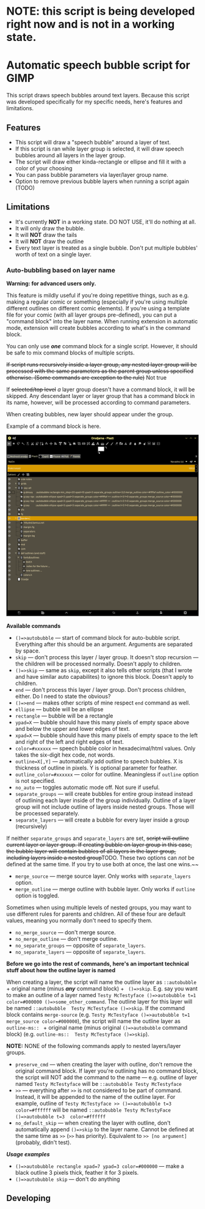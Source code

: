 # NOTE: this script is being developed right now and is not in a working state.

# Automatic speech bubble script for GIMP

This script draws speech bubbles around text layers. Because this script was developed specifically for my specific needs, here's features and limitations. 

## Features

* This script will draw a "speech bubble" around a layer of text.
* If this script is ran while layer group is selected, it will draw speech bubbles around all layers in the layer group. 
* The script will draw either kinda-rectangle or ellipse and fill it with a color of your choosing
* You can pass bubble parameters via layer/layer group name.
* Option to remove previous bubble layers when running a script again (TODO)

## Limitations

* It's currently **NOT** in a working state. DO NOT USE, it'll do nothing at all.
* It will only draw the bubble.
* It will **NOT** draw the tails
* It will **NOT** draw the outline 
* Every text layer is treated as a single bubble. Don't put multiple bubbles' worth of text on a single layer.

### Auto-bubbling based on layer name

**Warning: for advanced users only.**

This feature is mildly useful if you're doing repetitive things, such as e.g. making a regular comic or something (especially if you're using multiple different outlines on different comic elements). If you're using a template file for your comic (with all layer groups pre-defined), you can put a "command block" into the layer name. When running extension in automatic mode, extension will create bubbles according to what's in the command block.

You can only use ***one*** command block for a single script. However, it should be safe to mix command blocks of multiple scripts.

~~If script runs recursively inside a layer group, any nested layer group will be processed with the same parameters as the parent group unless specified otherwise. (Some commands are exception to the rule)~~ Not true 

If ~~selected/top level~~ _a_ layer group doesn't have a command block, it will be skipped. Any descendant layer or layer group that has a command block in its name, however, will be processed according to command parameters.

When creating bubbles, new layer should appear under the group.

Example of a command block is here.

![Template file in action](readme-resources/arguments_as_layer_name.png)


**Available commands**

* `()=>autobubble` — start of command block for auto-bubble script. Everything after this should be an argument. Arguments are separated by space.
* `skip` — don't process this layer / layer group. It doesn't stop recursion — the children will be processed normally. Doesn't apply to children.
* `()=>skip` — same as `skip`, except it also tells other scripts (that I wrote and have similar auto capabilites) to ignore this block. Doesn't apply to children.
* `end` — don't process this layer / layer group. Don't process children, either. Do I need to state the obvious?
* `()=>end` — makes other scripts of mine respect `end` command as well.
* `ellipse` — bubble will be an ellipse
* `rectangle` — bubble will be  a rectangle
* `ypad=X` — bubble should have this many pixels of empty space above and below the upper and lower edges of text.
* `xpad=X` — bubble should have this many pixels of empty space to the left and right of the left and right edges of text.
* `color=#xxxxxx` — speech bubble color in hexadecimal/html values. Only takes the six-digit hex code, not words.
* `outline=X[,Y]` — automatically add outline to speech bubbles. X is thickness of outline in pixels. Y is optional parameter for feather.
* `outline_color=#xxxxxx` — color for outline. Meaningless if `outline` option is not specified.
* `no_auto` — toggles automatic mode off. Not sure if useful.
* `separate_groups` — will create bubbles for entire group instead instead of outlining each layer inside of the group individually. Outline of a layer group will not include outline of layers inside nested groups. Those will be processed separately.
* `separate_layers` — will create a bubble for every layer inside a group (recursively)

If neither `separate_groups` and `separate_layers` are set, ~~script will outline current layer or layer group. If creating bubble on layer group in this case, the bubble layer will contain bubbles of all layers in the layer group, including layers inside a nested group~~TODO. These two options can _not_ be defined at the same time. If you try to use both at once, the last one wins.~~

* `merge_source` — merge source layer. Only works with `separate_layers` option.
* `merge_outline` — merge outline with bubble layer. Only works if `outline` option is toggled.

Sometimes when using multiple levels of nested groups, you may want to use different rules for parents and children. All of these four are default values, meaning you normally don't need to specify them.

* `no_merge_source` — don't merge source.
* `no_merge_outline` — don't merge outline.
* `no_separate_groups` — opposite of `separate_layers`.
* `no_separate_layers` — opposite of `separate_layers`.


**Before we go into the rest of commands, here's an important technical stuff about how the outline layer is named**

When creating a layer, the script will name the outline layer as `::autobubble ` + original name (minus ***any*** command block) + ` ()=>skip`. E.g. say you want to make an outline of a layer named `Testy McTestyface ()=>autobubble t=1 color=#000000 ()=>some_other_command`. The outline layer for this layer  will be named `::autobubble  Testy McTestyface ()=>skip`. If the command block contains `merge-source` (e.g. `Testy McTestyface ()=>autobubble t=1 merge_source color=#000000`), the script will name the outline layer as `outline-ms:: ` + original name (minus original `()=>autobubble` command block) (e.g. `outline-ms::  Testy McTestyface ()=>skip`).

**NOTE:** NONE of the following commands apply to nested layers/layer groups.

* `preserve_cmd` — when creating the layer with outline, don't remove the original command block. If layer you're outlining has no command block, the script will NOT add the command to the name — e.g. outline of layer named `Testy McTestyface` will be `::autobubble Testy McTestyface`
* `>>` — everything after `>>` is not considered to be part of command. Instead, it will be appended to the name of the outline layer. For example, outline of `Testy McTestyface >> ()=>autobubble t=3 color=#ffffff` will be named `::autobubble Testy McTestyFace ()=>autobubble t=3  color=#ffffff`
* `no_default_skip` — when creating the layer with outline, don't automatically append `()=>skip` to the layer name. Cannot be defined at the same time as `>>` (`>>` has priority). Equivalent to `>> [no argument]` (probably, didn't test). 


***Usage examples***

* `()=>autobubble rectangle xpad=7 ypad=3 color=#000000` — make a black outline 3 pixels thick, feather it for 3 pixels.
* `()=>autobubble skip` — don't do anything

## Developing
